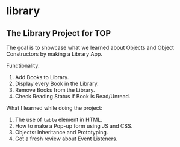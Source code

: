 # library
## The Library Project for TOP

The goal is to showcase what we learned about Objects and Object Constructors by making a Library App. 

Functionality:
1. Add Books to Library.
2. Display every Book in the Library.
3. Remove Books from the Library.
4. Check Reading Status if Book is Read/Unread. 

What I learned while doing the project:
1. The use of `table` element in HTML.
2. How to make a Pop-up form using JS and CSS.
3. Objects: Inheritance and Prototyping.
4. Got a fresh review about Event Listeners.